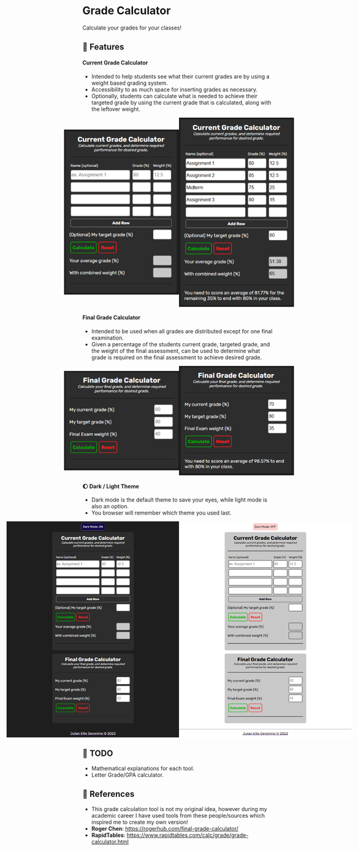 # Grade Calculator

Calculate your grades for your classes!

## :camera_flash: Features

#### Current Grade Calculator

- Intended to help students see what their current grades are by using a weight based grading system.
- Accessibility to as much space for inserting grades as necessary.
- Optionally, students can calculate what is needed to achieve their targeted grade by using the current grade that is calculated, along with the leftover weight.

<div style="display: flex; justify-content: center; align-items: center;">
    <img src="src/1.PNG" alt="First Image" width="300"/>
    <img src="src/2.PNG" alt="Second Image" width="300"/>
</div>


#### Final Grade Calculator

- Intended to be used when all grades are distributed except for one final examination.
- Given a percentage of the students current grade, targeted grade, and the weight of the final assessment, can be used to determine what grade is required on the final assessment to achieve desired grade.
<div style="display: flex; justify-content: center; align-items: center;">
    <img src="src/3.PNG" alt="Third Image" width="300"/>
    <img src="src/4.PNG" alt="Fourth Image"  width="300"/>
</div>

#### :moon: Dark / Light Theme

- Dark mode is the default theme to save your eyes, while light mode is also an option.
- You browser will remember which theme you used last.

<div style="display: flex; justify-content: center; align-items: center;">
    <img src="src/5.PNG" alt="Fifth Image" width="450"/>
    <img src="src/6.PNG" alt="Sixth Image" width="450"/>
</div>

## :pencil: TODO

- Mathematical explanations for each tool.
- Letter Grade/GPA calculator.

## :book: References

- This grade calculation tool is not my original idea, however during my academic career I have used tools from these people/sources which inspired me to create my own version!
- **Roger Chen**: https://rogerhub.com/final-grade-calculator/
- **RapidTables**: https://www.rapidtables.com/calc/grade/grade-calculator.html
